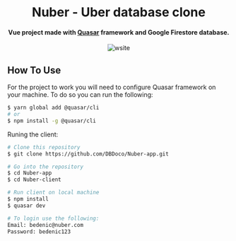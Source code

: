 
<h1 align="center">
  Nuber - Uber database clone
  <br>
</h1>

<h4 align="center">Vue project made with <a href="https://quasar.dev/" target="_blank">Quasar</a> framework and Google Firestore database.</h4>

<p align="center">
  <img src="https://media2.giphy.com/media/wAg2bAhKtLc0eZWvQz/giphy.gif?cid=790b76117e068e139f45c1855774cf86d3a3b29e463e4256&rid=giphy.gif&ct=g" alt="wsite" />
</p>




## How To Use

For the project to work you will need to configure Quasar framework on your machine. To do so you can run the following:

```bash
$ yarn global add @quasar/cli
# or
$ npm install -g @quasar/cli
```

Runing the client:
```bash
# Clone this repository
$ git clone https://github.com/DBDoco/Nuber-app.git

# Go into the repository
$ cd Nuber-app
$ cd Nuber-client

# Run client on local machine
$ npm install
$ quasar dev

# To login use the following:
Email: bedenic@nuber.com
Password: bedenic123
```

